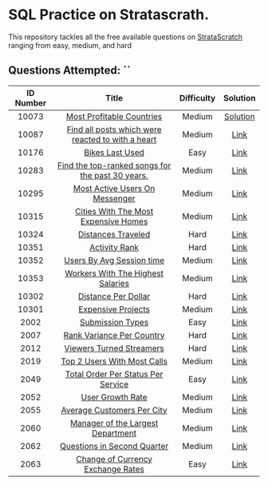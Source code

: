 # SQL Practice on Stratascrath.

This repository tackles all the free available questions on [StrataScratch](https://www.stratascratch.com) ranging from easy, medium, and hard 

## Questions Attempted: ``
|  ID Number  | Title | Difficulty | Solution |
|:---:|:-----:|:----------:|:--------:|
|10073|[Most Profitable Countries](https://platform.stratascratch.com/coding/10354-most-profitable-companies?code_type=1)|Medium|[Solution](https://github.com/jugal-chauhan04/Stratascratch/blob/main/Solutions/10354.sql)
|10087|[Find all posts which were reacted to with a heart](https://platform.stratascratch.com/coding/10087-find-all-posts-which-were-reacted-to-with-a-heart?python=)|Medium|[Link](https://github.com/wtlow003/stratascratch-daily/blob/main/sql/10087.sql)
|10176|[Bikes Last Used](https://platform.stratascratch.com/coding/10176-bikes-last-used?python=)|Easy|[Link](https://github.com/wtlow003/stratascratch-daily/blob/main/sql/10176.sql)
|10283|[Find the top-ranked songs for the past 30 years.](https://platform.stratascratch.com/coding/10283-find-the-top-ranked-songs-for-the-past-30-years?python=)|Medium|[Link](https://github.com/wtlow003/stratascratch-daily/blob/main/sql/10283.sql)
|10295|[Most Active Users On Messenger](https://platform.stratascratch.com/coding/10295-most-active-users-on-messenger?python=)|Medium|[Link](https://github.com/wtlow003/stratascratch-daily/blob/main/sql/10295.sql)
|10315|[Cities With The Most Expensive Homes](https://platform.stratascratch.com/coding/10315-cities-with-the-most-expensive-homes?python=)|Medium|[Link](https://github.com/wtlow003/stratascratch-daily/blob/main/sql/10315.sql)
|10324|[Distances Traveled](https://platform.stratascratch.com/coding/10324-distances-traveled?python=)|Hard|[Link](https://github.com/wtlow003/stratascratch-daily/blob/main/sql/10324.sql)
|10351|[Activity Rank](https://platform.stratascratch.com/coding/10351-activity-rank?python=)|Hard|[Link](https://github.com/wtlow003/stratascratch-daily/blob/main/sql/10351.sql)
|10352|[Users By Avg Session time](https://platform.stratascratch.com/coding/10352-users-by-avg-session-time?python=)|Medium|[Link](https://github.com/wtlow003/stratascratch-daily/blob/main/sql/10352.sql)
|10353|[Workers With The Highest Salaries](https://platform.stratascratch.com/coding/10353-workers-with-the-highest-salaries?python=)|Medium|[Link](https://github.com/wtlow003/stratascratch-daily/blob/main/sql/10353.sql)
|10302|[Distance Per Dollar](https://platform.stratascratch.com/coding/10302-distance-per-dollar?python=)|Hard|[Link](https://github.com/wtlow003/stratascratch-daily/blob/main/sql/10302.sql)
|10301|[Expensive Projects](https://platform.stratascratch.com/coding/10301-expensive-projects?python=)|Medium|[Link](https://github.com/wtlow003/stratascratch-daily/blob/main/sql/10301.sql)
|2002|[Submission Types](https://platform.stratascratch.com/coding/2002-submission-types?python=)|Easy|[Link](https://github.com/wtlow003/stratascratch-daily/blob/main/sql/2002.sql)
|2007|[Rank Variance Per Country](https://platform.stratascratch.com/coding/2007-rank-variance-per-country?python&utm_source=youtube&utm_medium=click&utm_campaign=YT+description+link)|Hard|[Link](https://github.com/wtlow003/stratascratch-daily/blob/main/sql/2007.sql)
|2012|[Viewers Turned Streamers](https://platform.stratascratch.com/coding/2012-viewers-turned-streamers)|Hard|[Link](https://github.com/wtlow003/stratascratch-daily/blob/main/sql/2012.sql)
|2019|[Top 2 Users With Most Calls](https://platform.stratascratch.com/coding/2019-top-2-users-with-most-calls?)|Medium|[Link](https://github.com/wtlow003/stratascratch-daily/blob/main/sql/2019.sql)
|2049|[Total Order Per Status Per Service](https://platform.stratascratch.com/coding/2049-total-order-per-status-per-service?python=)|Easy|[Link](https://github.com/wtlow003/stratascratch-daily/blob/main/sql/2049.sql)
|2052|[User Growth Rate](https://platform.stratascratch.com/coding/2052-user-growth-rate?python=)|Medium|[Link](https://github.com/wtlow003/stratascratch-daily/blob/main/sql/2052.sql)
|2055|[Average Customers Per City](https://platform.stratascratch.com/coding/2055-average-customers-per-city?python=)|Medium|[Link](https://github.com/wtlow003/stratascratch-daily/blob/main/sql/2055.sql)
|2060|[Manager of the Largest Department](https://platform.stratascratch.com/coding/2060-manager-of-the-largest-department?python=)|Medium|[Link](https://github.com/wtlow003/stratascratch-daily/blob/main/sql/2060.sql)
|2062|[Questions in Second Quarter](https://platform.stratascratch.com/coding/2062-questions-in-second-quarter?python=)|Medium|[Link](https://github.com/wtlow003/stratascratch-daily/blob/main/sql/2062.sql)
|2063|[Change of Currency Exchange Rates](https://platform.stratascratch.com/coding/2063-change-of-currency-exchange-rates?python=)|Easy|[Link](https://github.com/wtlow003/stratascratch-daily/blob/main/sql/2063.sql)
